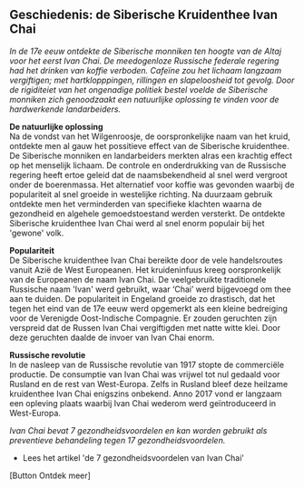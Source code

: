 ## Geschiedenis: de Siberische Kruidenthee Ivan Chai 

_In de 17e eeuw ontdekte de Siberische monniken ten hoogte van de Altaj voor het eerst Ivan Chai. De meedogenloze Russische federale regering had het drinken van koffie verboden. Cafeïne zou het lichaam langzaam vergiftigen; met hartklopppingen, rillingen en slapeloosheid tot gevolg. Door de rigiditeiet van het ongenadige politiek bestel voelde de Siberische monniken zich genoodzaakt een natuurlijke oplossing te vinden voor de hardwerkende landarbeiders._

**De natuurlijke oplossing** <br>
Na de vondst van het Wilgenroosje, de oorspronkelijke naam van het kruid, ontdekte men al gauw het possitieve effect van de Siberische kruidenthee. De Siberische monniken en landarbeiders merkten alras een krachtig effect op het menselijk lichaam. De controle en onderdrukking van de Russische regering heeft ertoe geleid dat de naamsbekendheid al snel werd vergroot onder de boerenmassa. Het alternatief voor koffie was gevonden waarbij de populariteit al snel groeide in westelijke richting. Na duurzaam gebruik ontdekte men het verminderden van specifieke klachten waarna de gezondheid en algehele gemoedstoestand werden versterkt. De ontdekte Siberische kruidenthee Ivan Chai werd al snel enorm populair bij het 'gewone' volk. 

**Populariteit** <br>
De Siberische kruidenthee Ivan Chai bereikte door de vele handelsroutes vanuit Azië de West Europeanen. Het kruideninfuus kreeg oorspronkelijk van de Europeanen de naam Ivan Chai. De veelgebruikte traditionele Russische naam 'Ivan' werd gebruikt, waar ‘Chai’ werd bijgevoegd om thee aan te duiden. De populariteit in Engeland groeide zo drastisch, dat het tegen het eind van de 17e eeuw werd opgemerkt als een kleine bedreiging voor de Verenigde Oost-Indische Compagnie. Er zouden geruchten zijn verspreid dat de Russen Ivan Chai vergiftigden met natte witte klei. Door deze geruchten daalde de invoer van Ivan Chai enorm. 

**Russische revolutie** <br>
In de nasleep van de Russische revolutie van 1917 stopte de commerciële productie. De consumptie van Ivan Chai was vrijwel tot nul gedaald voor Rusland en de rest van West-Europa. Zelfs in Rusland bleef deze heilzame kruidenthee Ivan Chai enigszins onbekend. Anno 2017 vond er langzaam een opleving plaats waarbij Ivan Chai wederom werd geïntroduceerd in West-Europa. 

_Ivan Chai bevat 7 gezondheidsvoordelen en kan worden gebruikt als preventieve behandeling tegen 17 gezondheidsvoordelen._

* Lees het artikel 'de 7 gezondheidsvoordelen van Ivan Chai'

[Button Ontdek meer] 

